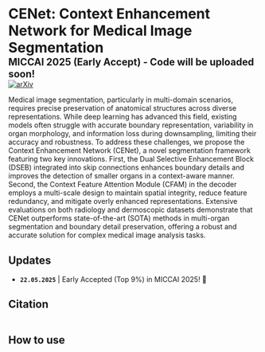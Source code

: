 # CENet: Context Enhancement Network for Medical Image Segmentation <br>  <span style="float: right"><sub><sup>MICCAI 2025 (Early Accept) - Code will be uploaded soon!</sub></sup></span>

[![arXiv](https://img.shields.io/badge/arXiv-2505.11111-b31b1b.svg)]()

Medical image segmentation, particularly in multi-domain scenarios, requires precise preservation of anatomical structures across diverse representations. While deep learning has advanced this field, existing models often struggle with accurate boundary representation, variability in organ morphology, and information loss during downsampling, limiting their accuracy and robustness. To address these challenges, we propose the Context Enhancement Network (CENet), a novel segmentation framework featuring two key innovations. First, the Dual Selective Enhancement Block (DSEB) integrated into skip connections enhances boundary details and improves the detection of smaller organs in a context-aware manner. Second, the Context Feature Attention Module (CFAM) in the decoder employs a multi-scale design to maintain spatial integrity, reduce feature redundancy, and mitigate overly enhanced representations. Extensive evaluations on both radiology and dermoscopic datasets demonstrate that CENet outperforms state-of-the-art (SOTA) methods in multi-organ segmentation and boundary detail preservation, offering a robust and accurate solution for complex medical image analysis tasks.


## Updates
- **`22.05.2025`** | Early Accepted (Top 9%) in MICCAI 2025! 🥳

## Citation
```

```

## How to use

